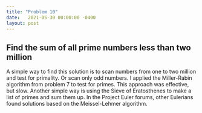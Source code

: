 ```yaml
---
title: "Problem 10"
date:   2021-05-30 00:00:00 -0400
layout: post
---
```

## Find the sum of all prime numbers less than two million
A simple way to find this solution is to scan numbers from one to two million and test for primality. Or scan only odd numbers. I applied the Miller-Rabin algorithm from problem 7 to test for primes. This approach was effective, but slow. Another simple way is using the Sieve of Eratosthenes to make a list of primes and sum them up. In the Project Euler forums, other Eulerians found solutions based on the Meissel-Lehmer algorithm. 
